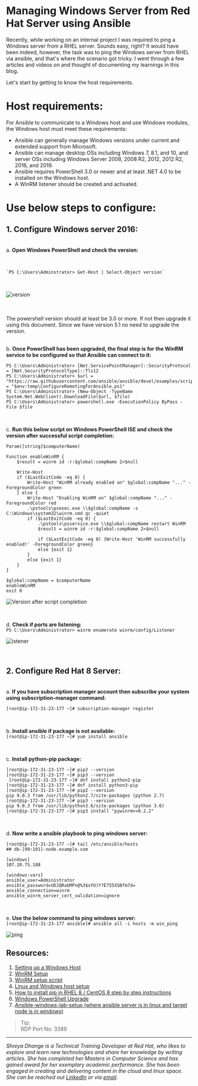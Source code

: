 # Managing Windows Server from Red Hat Server using Ansible


Recently, while working on an internal project I was required to ping a Windows server from a RHEL server. Sounds easy, right? It would have been indeed, however, the task was to ping the Windows server from RHEL via ansible, and that's where the scenario got tricky. I went through a few articles and videos on and thought of documenting my learnings in this blog. 

Let's start by getting to know the host requirements. 

# Host requirements:

For Ansible to communicate to a Windows host and use Windows modules, the Windows host must meet these requirements:
- Ansible can generally manage Windows versions under current and extended support from Microsoft. 
- Ansible can manage desktop OSs including Windows 7, 8.1, and 10, and server OSs including Windows Server 2008, 2008 R2, 2012, 2012 R2, 2016, and 2019.
- Ansible requires PowerShell 3.0 or newer and at least .NET 4.0 to be installed on the Windows host.
- A WinRM listener should be created and activated. 


# Use below steps to configure:

## 1. Configure Windows server 2016: 
<br/> a. **Open Windows PowerShell and check the version:**

<br/>

    `PS C:\Users\Adminstrator> Get-Host | Select-Object version`
<br/>

![version](/images/ansible_sd/1a.png)

<br/>
    <br/> The powershell version should at least be 3.0 or more. If not then upgrade it using this document. 
     Since we have version 5.1 no need to upgrade the version.


<br/>
<br/>

 b. **Once PowerShell has been upgraded, the final step is for the WinRM service to be configured so that Ansible can connect to it:**
```
PS C:\Users\Administrator> [Net.ServicePointManager]::SecurityProtocol = [Net.SecurityProtocolType]::Tls12
PS C:\Users\Administrator> $url = "https://raw.githubusercontent.com/ansible/ansible/devel/examples/scripts/ConfigureRemotingForAnsible.ps1"$file = "$env:temp\ConfigureRemotingForAnsible.ps1"
PS C:\Users\Administrator> (New-Object -TypeName System.Net.WebClient).DownloadFile($url, $file)
PS C:\Users\Administrator> powershell.exe -ExecutionPolicy ByPass -File $file
```

<br/>

 c. **Run this below script on Windows PowerShell ISE and check the version after successful script completion:**
    

```
Param([string]$computerName)

Function enableWinRM {
	$result = winrm id -r:$global:compName 2>$null

	Write-Host	
	if ($LastExitCode -eq 0) {
		Write-Host "WinRM already enabled on" $global:compName "..." -ForegroundColor green
	} else {
		Write-Host "Enabling WinRM on" $global:compName "..." -ForegroundColor red
		.\pstools\psexec.exe \\$global:compName -s C:\Windows\system32\winrm.cmd qc -quiet
		if ($LastExitCode -eq 0) {
			.\pstools\psservice.exe \\$global:compName restart WinRM
			$result = winrm id -r:$global:compName 2>$null
			
			if ($LastExitCode -eq 0) {Write-Host 'WinRM successfully enabled!' -ForegroundColor green}
			else {exit 1}
		} 
		else {exit 1}
	}
}

$global:compName = $computerName
enableWinRM
exit 0
```    

![Version after script completion](/images/ansible_sd/1c.png)

<br/>

 d. **Check if ports are listening:**
<br/>
 `PS C:\Users\Administrator> winrm enumerate winrm/config/Listener`

![istener](/images/ansible_sd/1d.png)

<br/>


## 2. Configure Red Hat 8 Server:
<br/> a. **If you have subscription manager account then subscribe your system using subscription-manager command:**

`[root@ip-172-31-23-177 ~]# subscription-manager register`

<br/>

 b. **Install ansible if package is not available:**
<br/>
`[root@ip-172-31-23-177 ~]# yum install ansible`

<br/>

 c. **Install python-pip package:**
<br/>
```
[root@ip-172-31-23-177 ~]# pip2 --version
[root@ip-172-31-23-177 ~]# pip3 --version
￼[root@ip-172-31-23-177 ~]# dnf install python2-pip
[root@ip-172-31-23-177 ~]# dnf install python3-pip
[root@ip-172-31-23-177 ~]# pip2 --version
pip 9.0.3 from /usr/lib/python2.7/site-packages (python 2.7)
[root@ip-172-31-23-177 ~]# pip3 --version
pip 9.0.3 from /usr/lib/python3.6/site-packages (python 3.6)
[root@ip-172-31-23-177 ~]# pip3 install "pywinrm>=0.2.2"
```
<br/>

 d. **Now write a ansible playbook to ping windows server:**
<br/>
```
[root@ip-172-31-23-177 ~]# tail /etc/ansible/hosts 
## db-[99:101]-node.example.com

[windows]
107.20.75.188

[windows:vars]
ansible_user=Administrator
ansible_password=UDJQRabMPn@%3$xYU)Y?E755XSBfm7d=
ansible_connection=winrm
ansible_winrm_server_cert_validation=ignore
```
<br/>

 e. **Use the below command to ping windows server:**
<br/>
`[root@ip-172-31-23-177 ansible]# ansible all -i hosts -m win_ping`


![ping](/images/ansible_sd/2e.png)

## Resources:

1. [Setting up a Windows Host](https://docs.ansible.com/ansible/latest/user_guide/windows_setup.html)
2. [WinRM Setup](https://docs.ansible.com/ansible/latest/user_guide/windows_setup.html#winrm-setup) 
3. [WinRM setup script](https://community.spiceworks.com/scripts/show/2703-remotely-enable-winrm-powershell)
4. [Linux and Windows host setup](https://www.ansible.com/blog/connecting-to-a-windows-host)
5. [How to install pip in RHEL 8 / CentOS 8 step by step instructions](https://linuxconfig.org/how-to-install-pip-in-redhat-8#:~:text=The%20pip%20command%20may%20be,pip2%20and%20pip3%20commands%20respectively)
6. [Windows PowerShell Upgrade](https://docs.ansible.com/ansible/latest/user_guide/windows_setup.html)
7. [Ansible-windows-lab-setup (where ansible server is in linux and target node is in windows)
](https://www.youtube.com/watch?v=LaTFB2-y8uU)

> Tip: <br/>
> RDP Port No: 3389


-------

*Shreya Dhange is a Technical Training Developer at Red Hat, who likes to explore and learn new technologies and share her knowledge by writing articles. She has completed her Masters in Computer Science and has gained award for her exemplary academic performance. She has been engaged in creating and delivering content in the cloud and linux space. She can be reached out [LinkedIn](https://www.linkedin.com/in/shreyadhange/) or via [email](https://mail.google.com/mail/u/0/?fs=1&tf=cm&source=mailto&to=shreyadhange@gmail.com)*.

